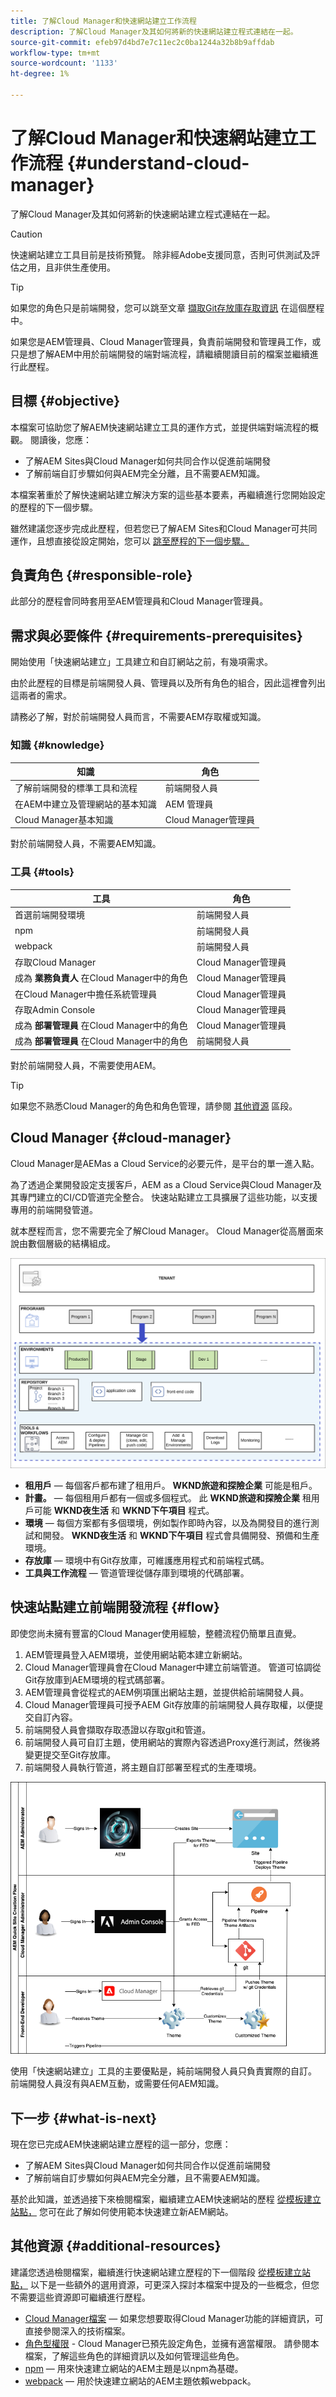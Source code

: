 ```yaml
---
title: 了解Cloud Manager和快速網站建立工作流程
description: 了解Cloud Manager及其如何將新的快速網站建立程式連結在一起。
source-git-commit: efeb97d4bd7e7c11ec2c0ba1244a32b8b9affdab
workflow-type: tm+mt
source-wordcount: '1133'
ht-degree: 1%

---
```



# 了解Cloud Manager和快速網站建立工作流程 {#understand-cloud-manager}

了解Cloud Manager及其如何將新的快速網站建立程式連結在一起。

>[!CAUTION]
>
>快速網站建立工具目前是技術預覽。 除非經Adobe支援同意，否則可供測試及評估之用，且非供生產使用。

>[!TIP]
>
>如果您的角色只是前端開發，您可以跳至文章 [擷取Git存放庫存取資訊](retrieve-access.md) 在這個歷程中。
>
>如果您是AEM管理員、Cloud Manager管理員，負責前端開發和管理員工作，或只是想了解AEM中用於前端開發的端對端流程，請繼續閱讀目前的檔案並繼續進行此歷程。

## 目標 {#objective}

本檔案可協助您了解AEM快速網站建立工具的運作方式，並提供端對端流程的概觀。 閱讀後，您應：

* 了解AEM Sites與Cloud Manager如何共同合作以促進前端開發
* 了解前端自訂步驟如何與AEM完全分離，且不需要AEM知識。

本檔案著重於了解快速網站建立解決方案的這些基本要素，再繼續進行您開始設定的歷程的下一個步驟。

雖然建議您逐步完成此歷程，但若您已了解AEM Sites和Cloud Manager可共同運作，且想直接從設定開始，您可以 [跳至歷程的下一個步驟。](create-site.md)

## 負責角色 {#responsible-role}

此部分的歷程會同時套用至AEM管理員和Cloud Manager管理員。

## 需求與必要條件 {#requirements-prerequisites}

開始使用「快速網站建立」工具建立和自訂網站之前，有幾項需求。

由於此歷程的目標是前端開發人員、管理員以及所有角色的組合，因此這裡會列出這兩者的需求。

請務必了解，對於前端開發人員而言，不需要AEM存取權或知識。

### 知識 {#knowledge}

| 知識 | 角色 |
|---|---|
| 了解前端開發的標準工具和流程 | 前端開發人員 |
| 在AEM中建立及管理網站的基本知識 | AEM 管理員 |
| Cloud Manager基本知識 | Cloud Manager管理員 |

對於前端開發人員，不需要AEM知識。

### 工具 {#tools}

| 工具 | 角色 |
|---|---|
| 首選前端開發環境 | 前端開發人員 |
| npm | 前端開發人員 |
| webpack | 前端開發人員 |
| 存取Cloud Manager | Cloud Manager管理員 |
| 成為 **業務負責人** 在Cloud Manager中的角色 | Cloud Manager管理員 |
| 在Cloud Manager中擔任系統管理員 | Cloud Manager管理員 |
| 存取Admin Console | Cloud Manager管理員 |
| 成為 **部署管理員** 在Cloud Manager中的角色 | Cloud Manager管理員 |
| 成為 **部署管理員** 在Cloud Manager中的角色 | 前端開發人員 |

對於前端開發人員，不需要使用AEM。

>[!TIP]
>
>如果您不熟悉Cloud Manager的角色和角色管理，請參閱 [其他資源](#additional-resources) 區段。

## Cloud Manager {#cloud-manager}

Cloud Manager是AEMas a Cloud Service的必要元件，是平台的單一進入點。

為了透過企業開發設定支援客戶，AEM as a Cloud Service與Cloud Manager及其專門建立的CI/CD管道完全整合。 快速站點建立工具擴展了這些功能，以支援專用的前端開發管道。

就本歷程而言，您不需要完全了解Cloud Manager。 Cloud Manager從高層面來說由數個層級的結構組成。

![Cloud Manager結構](assets/cloud-manager-structure.png)

* **租用戶**  — 每個客戶都布建了租用戶。 **WKND旅遊和探險企業** 可能是租戶。
* **計畫。**  — 每個租用戶都有一個或多個程式。 此 **WKND旅遊和探險企業** 租用戶可能 **WKND夜生活** 和 **WKND下午項目** 程式。
* **環境**  — 每個方案都有多個環境，例如製作即時內容，以及為開發目的進行測試和開發。 **WKND夜生活** 和 **WKND下午項目** 程式會具備開發、預備和生產環境。
* **存放庫**  — 環境中有Git存放庫，可維護應用程式和前端程式碼。
* **工具與工作流程**  — 管道管理從儲存庫到環境的代碼部署。

## 快速站點建立前端開發流程 {#flow}

即使您尚未擁有豐富的Cloud Manager使用經驗，整體流程仍簡單且直覺。

1. AEM管理員登入AEM環境，並使用網站範本建立新網站。
1. Cloud Manager管理員會在Cloud Manager中建立前端管道。 管道可協調從Git存放庫到AEM環境的程式碼部署。
1. AEM管理員會從程式的AEM例項匯出網站主題，並提供給前端開發人員。
1. Cloud Manager管理員可授予AEM Git存放庫的前端開發人員存取權，以便提交自訂內容。
1. 前端開發人員會擷取存取憑證以存取git和管道。
1. 前端開發人員可自訂主題，使用網站的實際內容透過Proxy進行測試，然後將變更提交至Git存放庫。
1. 前端開發人員執行管道，將主題自訂部署至程式的生產環境。

![快速網站建立流程](assets/qsc-flow.png)

使用「快速網站建立」工具的主要優點是，純前端開發人員只負責實際的自訂。 前端開發人員沒有與AEM互動，或需要任何AEM知識。

## 下一步 {#what-is-next}

現在您已完成AEM快速網站建立歷程的這一部分，您應：

* 了解AEM Sites與Cloud Manager如何共同合作以促進前端開發
* 了解前端自訂步驟如何與AEM完全分離，且不需要AEM知識。

基於此知識，並透過接下來檢閱檔案，繼續建立AEM快速網站的歷程 [從模板建立站點，](create-site.md) 您可在此了解如何使用範本快速建立新AEM網站。

## 其他資源 {#additional-resources}

建議您透過檢閱檔案，繼續進行快速網站建立歷程的下一個階段 [從模板建立站點，](create-site.md) 以下是一些額外的選用資源，可更深入探討本檔案中提及的一些概念，但您不需要這些資源即可繼續進行歷程。

* [Cloud Manager檔案](https://experienceleague.adobe.com/docs/experience-manager-cloud-service/onboarding/onboarding-concepts/cloud-manager-introduction.html)  — 如果您想要取得Cloud Manager功能的詳細資訊，可直接參閱深入的技術檔案。
* [角色型權限](https://experienceleague.adobe.com/docs/experience-manager-cloud-manager/using/requirements/role-based-permissions.html) - Cloud Manager已預先設定角色，並擁有適當權限。 請參閱本檔案，了解這些角色的詳細資訊以及如何管理這些角色。
* [npm](https://www.npmjs.com)  — 用來快速建立網站的AEM主題是以npm為基礎。
* [webpack](https://webpack.js.org)  — 用於快速建立網站的AEM主題依賴webpack。
